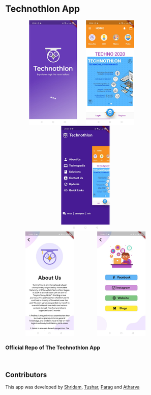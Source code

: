 # Technothlon App
<p align="center">
<img src="./readmeImg/1.jpg" width="30%" >
  <span>&nbsp; &nbsp; &nbsp; </span>
<img src="./readmeImg/2.jpg" width="30%" >
  <span>&nbsp; &nbsp; &nbsp; </span>
<img src="./readmeImg/3.jpg" width="30%" >
</br>
<img src="./readmeImg/4.jpg" width="30%">
<span> &nbsp; &nbsp; &nbsp; &nbsp; &nbsp; &nbsp; &nbsp; &nbsp; &nbsp; </span>
<img src="./readmeImg/5.jpg" width="30%">

</p>
<h3> 
  Official Repo of The Technothlon App
</h3><br>

## Contributors
This app was developed by [Shridam](https://github.com/shridam1207),   [Tushar](https://github.com/bajajtushar094),   [Parag](https://github.com/Picnic1209) and   [Atharva](https://github.com/haxer-max)

